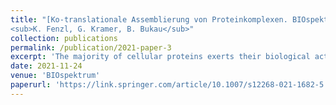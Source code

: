 ```yaml
---
title: "[Ko-translationale Assemblierung von Proteinkomplexen. BIOspektrum](https://link.springer.com/article/10.1007/s12268-021-1682-5)   <br>
<sub>K. Fenzl, G. Kramer, B. Bukau</sub>"
collection: publications
permalink: /publication/2021-paper-3
excerpt: 'The majority of cellular proteins exerts their biological activity as oligomeric complexes. The general view was that complexes form by random collision of folded subunits in the cytosol. Recent studies question this view by demonstrating that a surprisingly high number of complexes are formed during translation. Co-translational assembly occurs by interaction either of fully synthesized subunits with nascent partner subunits, or of two nascent polypeptides exposed by proximal ribosomes.'
date: 2021-11-24
venue: 'BIOspektrum'
paperurl: 'https://link.springer.com/article/10.1007/s12268-021-1682-5'
---
```

